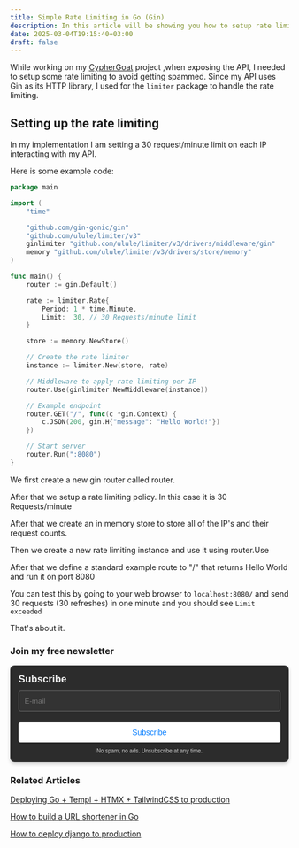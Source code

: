 ```yaml
---
title: Simple Rate Limiting in Go (Gin)
description: In this article will be showing you how to setup rate limiting in the gin library in go.
date: 2025-03-04T19:15:40+03:00
draft: false
---
```

While working on my [CypherGoat](https://cyphergoat.com) project ,when exposing the API, I needed to setup some rate limiting to avoid getting spammed. Since my API uses Gin as its HTTP library, I used for the `limiter` package to handle the rate limiting.

## Setting up the rate limiting
In my implementation I am setting a 30 request/minute limit on each IP interacting with my API. 

Here is some example code:

```go
package main

import (
	"time"

	"github.com/gin-gonic/gin"
	"github.com/ulule/limiter/v3"
	ginlimiter "github.com/ulule/limiter/v3/drivers/middleware/gin"
	memory "github.com/ulule/limiter/v3/drivers/store/memory"
)

func main() {
	router := gin.Default()

	rate := limiter.Rate{
		Period: 1 * time.Minute,
		Limit:  30, // 30 Requests/minute limit
	}

	store := memory.NewStore()

	// Create the rate limiter
	instance := limiter.New(store, rate)

	// Middleware to apply rate limiting per IP
	router.Use(ginlimiter.NewMiddleware(instance))

	// Example endpoint
	router.GET("/", func(c *gin.Context) {
		c.JSON(200, gin.H{"message": "Hello World!"})
	})

	// Start server
	router.Run(":8080")
}

```

We first create a new gin router called router.

After that we setup a rate limiting policy. In this case it is 30 Requests/minute

After that we create an in memory store to store all of the IP's and their request counts.

Then we create a new rate limiting instance and use it using router.Use

After that we define a standard example route to "/" that returns Hello World and run it on port 8080

You can test this by going to your web browser to `localhost:8080/` and send 30 requests (30 refreshes) in one minute and you should see `Limit exceeded`

That's about it. 


### Join my free newsletter
<div style="text-align: left; margin: 0 auto;">
    <form method="post" action="https://newsletter.4rkal.com/subscription/form" style="background: #2c2c2c; color: #f0f0f0; border-radius: 8px; padding: 15px; max-width: 500px; box-shadow: 0 3px 6px rgba(0, 0, 0, 0.2); font-family: Arial, sans-serif;">
        <div style="display: flex; flex-direction: column; gap: 10px;">
            <h3 style="margin: 0; color: #f0f0f0; font-size: 18px;">Subscribe</h3>
            <input type="hidden" name="nonce"/>
            <input type="email" name="email" required placeholder="E-mail" style="width: 100%; padding: 10px; border: 1px solid #666; border-radius: 4px; background: #333; color: #f0f0f0; box-sizing: border-box;"/>
            <div style="display: flex; flex-direction: column; gap: 8px;">
                <label style="margin: 0; color: #f0f0f0; display: none;">
                    <input id="78a75" type="checkbox" name="l" checked value="78a75b30-472d-4790-a5d5-7f2ed49662a4" style="accent-color: #fff;"/>
                    Weekly Roundup
                </label>
                <span style="color: #d0d0d0; display: none;">Where I share what I’ve been up to that week, including articles I’ve published, cool finds, tips and tricks, and more!</span>
                <label style="margin: 0; color: #f0f0f0; display: none;">
                    <input id="b3964" type="checkbox" name="l" checked value="b3964560-37b0-43d3-9df9-26589fd6bf8d" style="accent-color: #fff;"/>
                    New Posts
                </label>
                <span style="color: #d0d0d0; display: none;">Receive an email every time I post something new on my blog</span>
            </div>
            <input type="submit" value="Subscribe" style="width: 100%; padding: 10px; border: none; border-radius: 4px; background: #fff; color: #007bff; font-size: 14px; cursor: pointer; transition: background-color 0.3s ease, box-shadow 0.3s ease; box-shadow: 0 1px 3px rgba(0, 0, 0, 0.2);"/>
        </div>
        <p style="text-align: center; margin-top: 10px; color: #d0d0d0; font-size: 10px; margin-bottom:0px;">
            No spam, no ads. Unsubscribe at any time.
        </p>
    </form>
</div>

### Related Articles
[Deploying Go + Templ + HTMX + TailwindCSS to production](https://4rkal.com/posts/deploy-go-htmx-templ-tailwind-to-production/)

[How to build a URL shortener in Go](https://4rkal.com/posts/url-shortener-go/)

[How to deploy django to production](https://4rkal.com/posts/django-prod/)